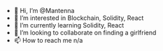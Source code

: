 - 👋 Hi, I’m @Mantenna
- 👀 I’m interested in Blockchain, Solidity, React
- 🌱 I’m currently learning Solidity, React
- 💞️ I’m looking to collaborate on finding a girlfriend
- 📫 How to reach me n/a

<!---
Mantenna/Mantenna is a ✨ special ✨ repository because its `README.md` (this file) appears on your GitHub profile.
You can click the Preview link to take a look at your changes.
--->
